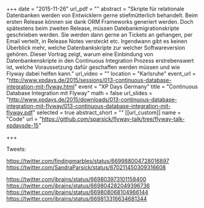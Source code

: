 +++
date = "2015-11-26"
url_pdf = ""
abstract = "Skripte für relationale Datenbanken werden von Entwicklern gerne stiefmütterlich behandelt. Beim ersten Release können sie dank ORM Frameworks generiert werden. Doch spätestens beim zweiten Release, müssen Datebankmigrationskripte geschrieben werden. Sie werden dann gerne an Tickets an gehangen, per Email verteilt, in Release Notes versteckt etc. Irgendwann gibt es keinen Überblick mehr, welche Datenbankskripte zur welcher Softwareversion gehören. Dieser Vortrag zeigt, warum eine Einbindung von Datenbankenskripte in den Continuous Integration Prozess erstrebenswert ist, welche Voraussetzung dafür geschaffen werden müssen und wie Flyway dabei helfen kann."
url_video = ""
location = "Karlsruhe"
event_url = "http://www.xpdays.de/2015/sessions/013-continuous-database-integration-mit-flyway.html"
event = "XP Days Germany"
title = "Continuous Database Integration mit Flyway"
math = false
url_slides = "http://www.xpdays.de/2015/downloads/013-continuous-database-integration-mit-flyway/013-continuous-database-integration-mit-flyway.pdf"
selected = true
abstract_short = ""
[[url_custom]]
name = "Code"
url = "https://github.com/sparsick/flyway-talk/tree/flyway-talk-xpdaysde-15"

+++

Tweets:

https://twitter.com/findingmarbles/status/669988004728016897
https://twitter.com/SandraParsick/status/670211450309316608

https://twitter.com/jbrains/status/669803973101158400
https://twitter.com/jbrains/status/669804282049396736
https://twitter.com/jbrains/status/669808068104966144
https://twitter.com/jbrains/status/669813316634681344
